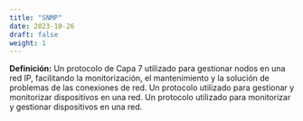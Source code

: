 ```yaml
---
title: "SNMP"
date: 2023-10-26
draft: false
weight: 1
---
```


**Definición:** Un protocolo de Capa 7 utilizado para gestionar nodos en una red IP, facilitando la monitorización, el mantenimiento y la solución de problemas de las conexiones de red. Un protocolo utilizado para gestionar y monitorizar dispositivos en una red. Un protocolo utilizado para monitorizar y gestionar dispositivos en una red.
